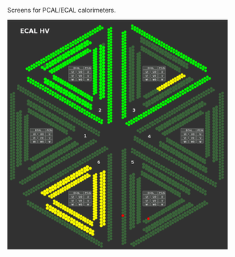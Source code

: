 Screens for PCAL/ECAL calorimeters.

![alt tag](https://github.com/JeffersonLab/clas12-epics/blob/hotfix-v1.1.1/css_share/detectors/ECAL/ECAL.png)
